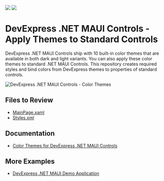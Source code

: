<!-- default badges list -->
![](https://img.shields.io/endpoint?url=https://codecentral.devexpress.com/api/v1/VersionRange/719921833/23.2.2%2B)
[![](https://img.shields.io/badge/📖_How_to_use_DevExpress_Examples-e9f6fc?style=flat-square)](https://docs.devexpress.com/GeneralInformation/403183)
<!-- default badges end -->
# DevExpress .NET MAUI Controls - Apply Themes to Standard Controls

DevExpress .NET MAUI Controls ship with 10 built-in color themes that are available in both dark and light variants. You can also apply these color themes to standard .NET MAUI Controls. This repository creates required styles and bind colors from DevExpress themes to properties of standard controls.

![DevExpress .NET MAUI Controls - Color Themes](https://docs.devexpress.com/MAUI/images/themes/themes-overview_.png?v=23.2)

## Files to Review

- [MainPage.xaml](CS/MainPage.xaml)
- [Styles.xml](CS/Resources/Styles/Styles.xaml)

## Documentation

- [Color Themes for DevExpress .NET MAUI Controls](https://docs.devexpress.com/MAUI/404636/common-concepts/themes?v=23.2)

## More Examples

- [DevExpress .NET MAUI Demo Application](https://github.com/DevExpress-Examples/maui-demo-app)


